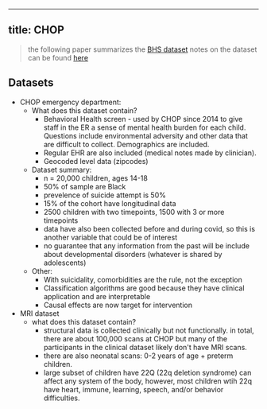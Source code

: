 
---
title: CHOP
---

> the following paper summarizes the [BHS dataset](https://journals.lww.com/pec-online/Fulltext/2022/02000/Evaluating_Adolescent_Substance_Use_and_Suicide_in.43.aspx) 
> notes on the dataset can be found [here](../literature-review/EMR-selfharm.md)

## Datasets
* CHOP emergency department: 
    * What does this dataset contain? 
        * Behavioral Health screen - used by CHOP since 2014 to give staff in the ER a sense of mental health burden for each child. Questions include environmental adversity and other data that are difficult to collect. Demographics are included.
        * Regular EHR are also included (medical notes made by clinician).
        * Geocoded level data (zipcodes)
    * Dataset summary:
        * n = 20,000 children, ages 14-18
        * 50% of sample are Black
        * prevelence of suicide attempt is 50%
        * 15% of the cohort have longitudinal data
        * 2500 children with two timepoints, 1500 with 3 or more timepoints
        * data have also been collected before and during covid, so this is another variable that could be of interest
        * no guarantee that any information from the past will be include about developmental disorders (whatever is shared by adolescents)
    * Other:
        * With suicidality, comorbidities are the rule, not the exception
        * Classification algorithms are good because they have clinical application and are interpretable
        * Causal effects are now target for intervention
* MRI dataset
    * what does this dataset contain? 
        * structural data is collected clinically but not functionally. in total, there are about 100,000 scans at CHOP but many of the participants in the clinical dataset likely don't have MRI scans. 
        * there are also neonatal scans: 0-2 years of age + preterm children. 
        * large subset of children have 22Q (22q deletion syndrome) can affect any system of the body, however, most children wtih 22q have heart, immune, learning, speech, and/or behavior difficulties.